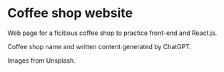 # Coffee shop website

Web page for a ficitious coffee shop to practice front-end and React.js.

Coffee shop name and written content generated by ChatGPT.

Images from Unsplash.
